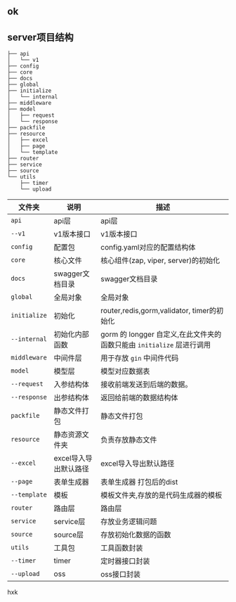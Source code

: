 ## ok
## server项目结构

```shell
├── api
│   └── v1
├── config
├── core
├── docs
├── global
├── initialize
│   └── internal
├── middleware
├── model
│   ├── request
│   └── response
├── packfile
├── resource
│   ├── excel
│   ├── page
│   └── template
├── router
├── service
├── source
└── utils
    ├── timer
    └── upload
```

| 文件夹       | 说明                    | 描述                        |
| ------------ | ----------------------- | --------------------------- |
| `api`        | api层                   | api层 |
| `--v1`       | v1版本接口              | v1版本接口                  |
| `config`     | 配置包                  | config.yaml对应的配置结构体 |
| `core`       | 核心文件                | 核心组件(zap, viper, server)的初始化 |
| `docs`       | swagger文档目录         | swagger文档目录 |
| `global`     | 全局对象                | 全局对象 |
| `initialize` | 初始化 | router,redis,gorm,validator, timer的初始化 |
| `--internal` | 初始化内部函数 | gorm 的 longger 自定义,在此文件夹的函数只能由 `initialize` 层进行调用 |
| `middleware` | 中间件层 | 用于存放 `gin` 中间件代码 |
| `model`      | 模型层                  | 模型对应数据表              |
| `--request`  | 入参结构体              | 接收前端发送到后端的数据。  |
| `--response` | 出参结构体              | 返回给前端的数据结构体      |
| `packfile`   | 静态文件打包            | 静态文件打包 |
| `resource`   | 静态资源文件夹          | 负责存放静态文件                |
| `--excel` | excel导入导出默认路径 | excel导入导出默认路径 |
| `--page` | 表单生成器 | 表单生成器 打包后的dist |
| `--template` | 模板 | 模板文件夹,存放的是代码生成器的模板 |
| `router`     | 路由层                  | 路由层 |
| `service`    | service层               | 存放业务逻辑问题 |
| `source` | source层 | 存放初始化数据的函数 |
| `utils`      | 工具包                  | 工具函数封装            |
| `--timer` | timer | 定时器接口封装 |
| `--upload`      | oss                  | oss接口封装        |

hxk